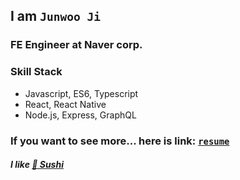 ## I am `Junwoo Ji`

### FE Engineer at Naver corp.

### Skill Stack

- Javascript, ES6, Typescript
- React, React Native
- Node.js, Express, GraphQL

### If you want to see more... here is link: [`resume`](https://github.com/738/resume)

##### I like [🍣 Sushi](https://github.com/738/awesome-sushi)

<!--
**738/738** is a ✨ _special_ ✨ repository because its `README.md` (this file) appears on your GitHub profile.

Here are some ideas to get you started:

- 🔭 I’m currently working on ...
- 🌱 I’m currently learning ...
- 👯 I’m looking to collaborate on ...
- 🤔 I’m looking for help with ...
- 💬 Ask me about ...
- 📫 How to reach me: ...
- 😄 Pronouns: ...
- ⚡ Fun fact: ...
-->
